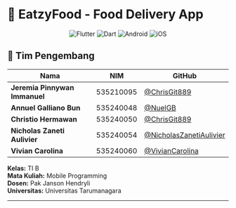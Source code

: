 # 🍕 EatzyFood - Food Delivery App

<div align="center">
  <img src="https://img.shields.io/badge/Flutter-%2302569B.svg?style=for-the-badge&logo=Flutter&logoColor=white" alt="Flutter">
  <img src="https://img.shields.io/badge/dart-%230175C2.svg?style=for-the-badge&logo=dart&logoColor=white" alt="Dart">
  <img src="https://img.shields.io/badge/Android-3DDC84?style=for-the-badge&logo=android&logoColor=white" alt="Android">
  <img src="https://img.shields.io/badge/iOS-000000?style=for-the-badge&logo=ios&logoColor=white" alt="iOS">
</div>

## 👥 Tim Pengembang

| Nama | NIM | GitHub |
|------|-----|--------|
| **Jeremia Pinnywan Immanuel** | 535210095 | [@ChrisGit889](https://github.com/ChrisGit889) |
| **Annuel Galliano Bun** | 535240048 | [@NuelGB](https://github.com/NuelGB) |
| **Christio Hermawan** | 535240050 | [@ChrisGit889](https://github.com/ChrisGit889) |
| **Nicholas Zaneti Aulivier** | 535240054 | [@NicholasZanetiAulivier](https://github.com/NicholasZanetiAulivier) |
| **Vivian Carolina** | 535240060 | [@VivianCarolina](https://github.com/VivianCarolina) |

**Kelas:** TI B  
**Mata Kuliah:** Mobile Programming <br/>
**Dosen:** Pak Janson Hendryli <br/>
**Universitas:** Universitas Tarumanagara <br/>

---